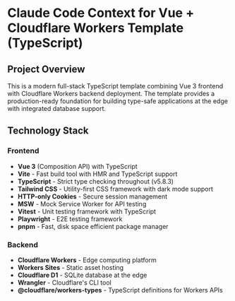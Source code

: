 # Claude Code Context for Vue + Cloudflare Workers Template (TypeScript)

## Project Overview
This is a modern full-stack TypeScript template combining Vue 3 frontend with Cloudflare Workers backend deployment. The template provides a production-ready foundation for building type-safe applications at the edge with integrated database support.

## Technology Stack

### Frontend
- **Vue 3** (Composition API) with TypeScript
- **Vite** - Fast build tool with HMR and TypeScript support
- **TypeScript** - Strict type checking throughout (v5.8.3)
- **Tailwind CSS** - Utility-first CSS framework with dark mode support
- **HTTP-only Cookies** - Secure session management
- **MSW** - Mock Service Worker for API testing
- **Vitest** - Unit testing framework with TypeScript
- **Playwright** - E2E testing framework
- **pnpm** - Fast, disk space efficient package manager

### Backend
- **Cloudflare Workers** - Edge computing platform
- **Workers Sites** - Static asset hosting
- **Cloudflare D1** - SQLite database at the edge
- **Wrangler** - Cloudflare's CLI tool
- **@cloudflare/workers-types** - TypeScript definitions for Workers APIs
